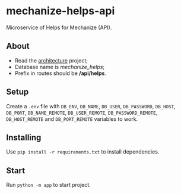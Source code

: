# mechanize-helps-api
Microservice of Helps for Mechanize (API).

## About
- Read the [architecture](https://github.com/tech-warriors-corporation/mechanize-api#architecture) project;
- Database name is _mechanize_helps_;
- Prefix in routes should be **/api/helps**.


## Setup
Create a `.env` file with `DB_ENV`, `DB_NAME`, `DB_USER`, `DB_PASSWORD`, `DB_HOST`, `DB_PORT`, `DB_NAME_REMOTE`, `DB_USER_REMOTE`, `DB_PASSWORD_REMOTE`, `DB_HOST_REMOTE` and `DB_PORT_REMOTE`  variables to work.

## Installing
Use `pip install -r requirements.txt` to install dependencies.

## Start
Run `python -m app` to start project.
